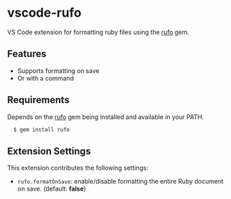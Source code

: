 # vscode-rufo

VS Code extension for formatting ruby files using the [rufo](https://github.com/asterite/rufo) gem.

## Features

- Supports formatting on save
- Or with a command

## Requirements

Depends on the [rufo](https://github.com/asterite/rufo) gem being installed and available in your PATH.

```bash
  $ gem install rufo
```

## Extension Settings

This extension contributes the following settings:

* `rufo.formatOnSave`: enable/disable formatting the entire Ruby document on save. (default: **false**)

